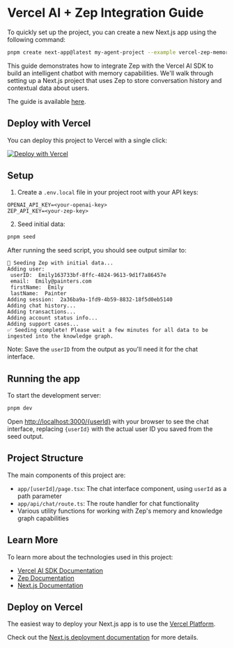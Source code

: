 # Vercel AI + Zep Integration Guide

To quickly set up the project, you can create a new Next.js app using the following command:

```bash
pnpm create next-app@latest my-agent-project --example vercel-zep-memory
```

This guide demonstrates how to integrate Zep with the Vercel AI SDK to build an intelligent chatbot with memory capabilities.
We'll walk through setting up a Next.js project that uses Zep to store conversation history and contextual data about users.

The guide is available [here](https://help.getzep.com/docs/ecosystem/vercel-ai).

## Deploy with Vercel

You can deploy this project to Vercel with a single click:

[![Deploy with Vercel](https://vercel.com/button)](https://vercel.com/new/clone?repository-url=https%3A//github.com/getzep/vercel-agent-zep-memory&env=ZEP_API_KEY,OPENAI_API_KEY)

## Setup

1. Create a `.env.local` file in your project root with your API keys:

```text
OPENAI_API_KEY=<your-openai-key>
ZEP_API_KEY=<your-zep-key>
```

2. Seed initial data:

```bash
pnpm seed
```

After running the seed script, you should see output similar to:

```text
🤖 Seeding Zep with initial data...
Adding user:
 userID:  Emily163733bf-8ffc-4824-9613-9d1f7a86457e
 email:  Emily@painters.com
 firstName:  Emily
 lastName:  Painter
Adding session:  2a36ba9a-1fd9-4b59-8832-18f5d0eb5140
Adding chat history...
Adding transactions...
Adding account status info...
Adding support cases...
✅ Seeding complete! Please wait a few minutes for all data to be ingested into the knowledge graph.
```

Note: Save the `userID` from the output as you'll need it for the chat interface.

## Running the app

To start the development server:

```bash
pnpm dev
```

Open [http://localhost:3000/{userId}](http://localhost:3000/{userId}) with your browser to see the chat interface, replacing `{userId}` with the actual user ID you saved from the seed output.

## Project Structure

The main components of this project are:

- `app/[userId]/page.tsx`: The chat interface component, using `userId` as a path parameter
- `app/api/chat/route.ts`: The route handler for chat functionality
- Various utility functions for working with Zep's memory and knowledge graph capabilities

## Learn More

To learn more about the technologies used in this project:

- [Vercel AI SDK Documentation](https://sdk.vercel.ai/docs)
- [Zep Documentation](https://help.getzep.com)
- [Next.js Documentation](https://nextjs.org/docs)

## Deploy on Vercel

The easiest way to deploy your Next.js app is to use the [Vercel Platform](https://vercel.com/new).

Check out the [Next.js deployment documentation](https://nextjs.org/docs/app/building-your-application/deploying) for more details.
